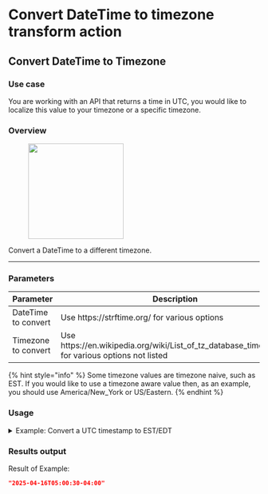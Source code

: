 # Convert DateTime to timezone transform action

## Convert DateTime to Timezone

### Use case

You are working with an API that returns a time in UTC, you would like to localize this value to your timezone or a specific timezone.

### Overview

<figure><img src="../../../../.gitbook/assets/Screenshot 2025-04-18 at 2.38.40 PM.png" alt="" width="191"><figcaption></figcaption></figure>

Convert a DateTime to a different timezone.

***

### Parameters

<table><thead><tr><th width="217">Parameter</th><th width="417.3333333333333">Description</th><th data-type="checkbox">Required</th></tr></thead><tbody><tr><td>DateTime to convert</td><td>Use https://strftime.org/ for various options</td><td>true</td></tr><tr><td>Timezone to convert</td><td>Use https://en.wikipedia.org/wiki/List_of_tz_database_time_zones for various options not listed</td><td>true</td></tr></tbody></table>

{% hint style="info" %}
Some timezone values are timezone naive, such as EST. If you would like to use a timezone aware value then, as an example, you should use America/New\_York or US/Eastern.
{% endhint %}

### Usage

<details>

<summary>Example: Convert a UTC timestamp to EST/EDT</summary>

Inputs:

**DateTime to convert:** 2025-04-16T09:00:30.000Z

**Timezone to return:** US/Eastern

</details>

### Results output

Result of Example:

```json
"2025-04-16T05:00:30-04:00"
```
